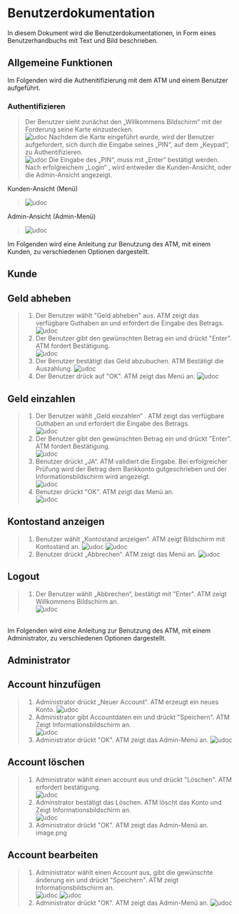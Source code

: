 # Benutzerdokumentation
In diesem Dokument wird die Benutzerdokumentationen, in Form eines Benutzerhandbuchs mit Text und Bild beschrieben.
## Allgemeine Funktionen

Im Folgenden wird die Authenitifizierung mit dem ATM und einem Benutzer aufgeführt.
### Authentifizieren
>Der Benutzer sieht zunächst den „Willkommens Bildschirm“ mit der Forderung seine Karte einzustecken.<br>
>![udoc](images/BenutzerDoku/bh-Auth1.png)
>Nachdem die Karte eingeführt wurde, wird der Benutzer aufgefordert, sich durch die Eingabe seines „PIN“, auf dem „Keypad“, zu Authentifizieren.<br>
>![udoc](images/BenutzerDoku/bh-Auth2.png)
>Die Eingabe des „PIN“, muss mit „Enter“ bestätigt werden. <br>
Nach erfolgreichem „Login“ , wird entweder die Kunden-Ansicht, oder die Admin-Ansicht angezeigt.

Kunden-Ansicht (Menü)<br>
>![udoc](images/BenutzerDoku/BH-Menü.png)

Admin-Ansicht (Admin-Menü)<br>
>![udoc](images/BenutzerDoku/BH-Admin.png)



Im Folgenden wird eine Anleitung zur Benutzung des ATM, mit einem Kunden, zu verschiedenen Optionen dargestellt.
## Kunde
## Geld abheben


> 1. Der Benutzer wählt "Geld abheben" aus. ATM zeigt das verfügbare Guthaben an und erfordert die Eingabe des Betrags.<br>
> ![udoc](images/BenutzerDoku/BH-AbHeben.png)
> 2. Der Benutzer gibt den gewünschten Betrag ein und drückt "Enter". ATM fordert Bestätigung.<br>
> ![udoc](images/BenutzerDoku/BH-Auszahlung1.png)
> 3. Der Benutzer bestätigt das Geld abzubuchen. ATM Bestätigt die Auszahlung.
> ![udoc](images/BenutzerDoku/BH-Auszahlung2.png)
> 4. Der Benutzer drück auf "OK". ATM zeigt das Menü an.
> ![udoc](images/BenutzerDoku/BH-Auszahlung3.png)


## Geld einzahlen


> 1. Der Benutzer wählt „Geld einzahlen“ . ATM zeigt das verfügbare Guthaben an und erfordert die Eingabe des Betrags.<br>
> ![udoc](images/BenutzerDoku/BH-EinZahlen.png)
> 2. Der Benutzer gibt den gewünschten Betrag ein und drückt "Enter". ATM fordert Bestätigung.<br>
> ![udoc](images/BenutzerDoku/BH-Einzahlung1.png)
> 3. Benutzer drückt „JA“. ATM validiert die Eingabe. Bei erfolgreicher Prüfung wird der Betrag dem Bankkonto gutgeschrieben und der Informationsbildschirm wird angezeigt.<br>
> ![udoc](images/BenutzerDoku/BH-Einzahlung2.png)
> 4. Benutzer drückt "OK". ATM zeigt das Menü an.<br>
> ![udoc](images/BenutzerDoku/BH-Einzahlung3.png)


## Kontostand anzeigen

> 1. Benutzer wählt „Kontostand anzeigen“. ATM zeigt Bildschirm mit Kontostand an.
> ![udoc](images/BenutzerDoku/BH-KontoStand.png)
> ![udoc](images/BenutzerDoku/BH-Kontostand1.png)
> 2. Benutzer drückt „Abbrechen“. ATM zeigt das Menü an.
> ![udoc](images/BenutzerDoku/BH-Kontostand2.png)

## Logout

> 1. Der Benutzer wählt „Abbrechen“, bestätigt mit "Enter". ATM zeigt Willkommens Bildschirm an.<br>
> ![udoc](images/BenutzerDoku/BH-Abbrechen.png)

<br>
Im Folgenden wird eine Anleitung zur Benutzung des ATM, mit einem Administrator, zu verschiedenen Optionen dargestellt.
<br>

## Administrator

## Account hinzufügen

> 1. Administrator drückt „Neuer Account“. ATM erzeugt ein neues Konto.
> ![udoc](images/BenutzerDoku/BH-ACCNeu1.png)
> 2. Administrator gibt Accountdaten ein und drückt "Speichern". ATM Zeigt Informationsbildschirm an.<br>
> ![udoc](images/BenutzerDoku/BH-ACCNeu2.png)
> 3. Administrator drückt "OK". ATM zeigt das Admin-Menü an.
> ![udoc](images/BenutzerDoku/BH-ACCNeu3.png)

## Account löschen


> 1. Administrator wählt einen account aus und drückt "Löschen". ATM erfordert bestätigung.<br>
> ![udoc](images/BenutzerDoku/BH-ACCD1.png)
> 2. Adminstrator bestätigt das Löschen. ATM löscht das Konto und Zeigt Informationsbildschirm an.<br>
> ![udoc](images/BenutzerDoku/BH-ACCD3.png)
> 3. Administrator drückt "OK". ATM zeigt das Admin-Menü an.
> image.png

## Account bearbeiten


> 1. Administrator wählt einen Account aus, gibt die gewünschte änderung ein und drückt "Speichern". ATM zeigt Informationsbildschirm an.<br>
> ![udoc](images/BenutzerDoku/BH-Ändern1.png)
> ![udoc](images/BenutzerDoku/BH-Ändern2.png)
> 2. Administrator drückt "OK". ATM zeigt das Admin-Menü an.
> ![udoc](images/BenutzerDoku/BH-Ändern3.png)